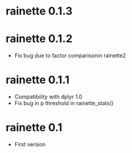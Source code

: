 # rainette 0.1.3




# rainette 0.1.2

* Fix bug due to factor comparisonin rainette2


# rainette 0.1.1

* Compatibility with dplyr 1.0
* Fix bug in p threshold in rainette_stats()


# rainette 0.1

* First version